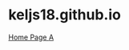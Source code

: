 # keljs18.github.io
<a href="https://keljs18.github.io/Pages-Portfolio-project.io/"> Home Page </a>
<a href="https://keljs18.github.io/pacmen-factory/README.md">A</a>
